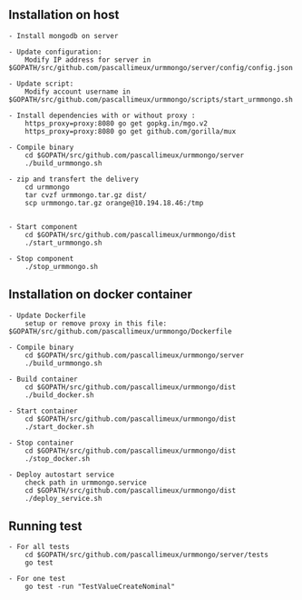 
## Installation on host

	- Install mongodb on server

	- Update configuration: 
		Modify IP address for server in $GOPATH/src/github.com/pascallimeux/urmmongo/server/config/config.json

	- Update script: 
		Modify account username in $GOPATH/src/github.com/pascallimeux/urmmongo/scripts/start_urmmongo.sh

	- Install dependencies with or without proxy :
		https_proxy=proxy:8080 go get gopkg.in/mgo.v2
		https_proxy=proxy:8080 go get github.com/gorilla/mux

	- Compile binary
		cd $GOPATH/src/github.com/pascallimeux/urmmongo/server
		./build_urmmongo.sh

	- zip and transfert the delivery
		cd urmmongo
		tar cvzf urmmongo.tar.gz dist/
		scp urmmongo.tar.gz orange@10.194.18.46:/tmp


	- Start component
		cd $GOPATH/src/github.com/pascallimeux/urmmongo/dist
		./start_urmmongo.sh

	- Stop component
		./stop_urmmongo.sh


## Installation on docker container
	
	- Update Dockerfile
		setup or remove proxy in this file:  $GOPATH/src/github.com/pascallimeux/urmmongo/Dockerfile

	- Compile binary
		cd $GOPATH/src/github.com/pascallimeux/urmmongo/server
		./build_urmmongo.sh

	- Build container
		cd $GOPATH/src/github.com/pascallimeux/urmmongo/dist
		./build_docker.sh

	- Start container
		cd $GOPATH/src/github.com/pascallimeux/urmmongo/dist
		./start_docker.sh

	- Stop container
		cd $GOPATH/src/github.com/pascallimeux/urmmongo/dist
		./stop_docker.sh

	- Deploy autostart service
		check path in urmmongo.service
		cd $GOPATH/src/github.com/pascallimeux/urmmongo/dist
		./deploy_service.sh

## Running test

	- For all tests
		cd $GOPATH/src/github.com/pascallimeux/urmmongo/server/tests
		go test
		
	- For one test
		go test -run "TestValueCreateNominal" 